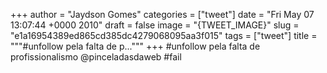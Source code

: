 
+++
author = "Jaydson Gomes"
categories = ["tweet"]
date = "Fri May 07 13:07:44 +0000 2010"
draft = false
image = "{TWEET_IMAGE}"
slug = "e1a16954389ed865cd385dc4279068095aa3f015"
tags = ["tweet"]
title = """#unfollow pela falta de p..."""
+++
#unfollow pela falta de profissionalismo @pinceladasdaweb #fail
